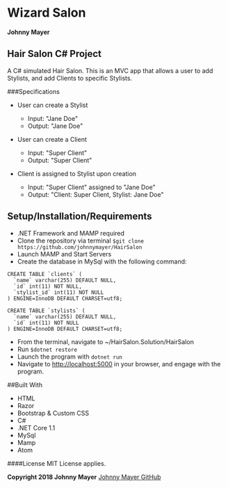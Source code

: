 # Wizard Salon
**Johnny Mayer**

## Hair Salon C# Project 


A C# simulated Hair Salon.  This is an MVC app that allows a user to add Stylists, and add Clients to specific Stylists.

###Specifications
* User can create a Stylist
	* Input: "Jane Doe"
	* Output: "Jane Doe"

* User can create a Client
	* Input: "Super Client"
	* Output: "Super Client"

* Client is assigned to Stylist upon creation
	* Input: "Super Client" assigned to "Jane Doe"
	* Output: "Client: Super Client, Stylist: Jane Doe"


## Setup/Installation/Requirements

* .NET Framework and MAMP required
* Clone the repository via terminal ```$git clone https://github.com/johnnymayer/HairSalon```
* Launch MAMP and Start Servers
* Create the database in MySql with the following command:

```
CREATE TABLE `clients` (
  `name` varchar(255) DEFAULT NULL,
  `id` int(11) NOT NULL,
  `stylist_id` int(11) NOT NULL
) ENGINE=InnoDB DEFAULT CHARSET=utf8;

CREATE TABLE `stylists` (
  `name` varchar(255) DEFAULT NULL,
  `id` int(11) NOT NULL
) ENGINE=InnoDB DEFAULT CHARSET=utf8;
```
* From the terminal, navigate to ~/HairSalon.Solution/HairSalon
* Run ```$dotnet restore```
* Launch the program with ```dotnet run```
* Navigate to [http://localhost:5000](http://localhost:5000) in your browser, and engage with the program.

##Built With
* HTML
* Razor
* Bootstrap & Custom CSS
* C#
* .NET Core 1.1
* MySql
* Mamp
* Atom

####License
MIT License applies.

**Copyright 2018 Johnny Mayer**
[Johnny Mayer GitHub](https://github.com/johnnymayer)
